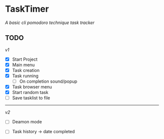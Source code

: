 # TaskTimer
_A basic cli pomodoro technique task tracker_

## TODO
 _v1_
- [x] Start Project
- [x] Main menu
- [x] Task creation
- [x] Task running
    - [ ] On completion sound/popup
- [x] Task browser menu
- [x] Start random task
- [ ] Save tasklist to file

---------

_v2_
- [ ] Deamon mode
- [ ] Task history -> date completed
    

